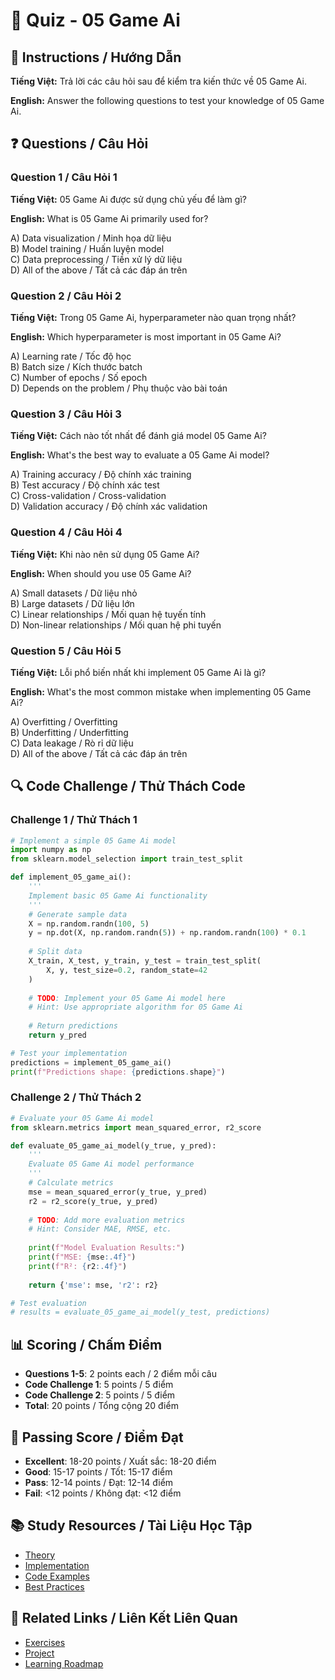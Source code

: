 # 🧠 Quiz - 05 Game Ai

## 📝 Instructions / Hướng Dẫn

**Tiếng Việt:** Trả lời các câu hỏi sau để kiểm tra kiến thức về 05 Game Ai.

**English:** Answer the following questions to test your knowledge of 05 Game Ai.

## ❓ Questions / Câu Hỏi

### Question 1 / Câu Hỏi 1
**Tiếng Việt:** 05 Game Ai được sử dụng chủ yếu để làm gì?

**English:** What is 05 Game Ai primarily used for?

A) Data visualization / Minh họa dữ liệu  
B) Model training / Huấn luyện model  
C) Data preprocessing / Tiền xử lý dữ liệu  
D) All of the above / Tất cả các đáp án trên

### Question 2 / Câu Hỏi 2
**Tiếng Việt:** Trong 05 Game Ai, hyperparameter nào quan trọng nhất?

**English:** Which hyperparameter is most important in 05 Game Ai?

A) Learning rate / Tốc độ học  
B) Batch size / Kích thước batch  
C) Number of epochs / Số epoch  
D) Depends on the problem / Phụ thuộc vào bài toán

### Question 3 / Câu Hỏi 3
**Tiếng Việt:** Cách nào tốt nhất để đánh giá model 05 Game Ai?

**English:** What's the best way to evaluate a 05 Game Ai model?

A) Training accuracy / Độ chính xác training  
B) Test accuracy / Độ chính xác test  
C) Cross-validation / Cross-validation  
D) Validation accuracy / Độ chính xác validation

### Question 4 / Câu Hỏi 4
**Tiếng Việt:** Khi nào nên sử dụng 05 Game Ai?

**English:** When should you use 05 Game Ai?

A) Small datasets / Dữ liệu nhỏ  
B) Large datasets / Dữ liệu lớn  
C) Linear relationships / Mối quan hệ tuyến tính  
D) Non-linear relationships / Mối quan hệ phi tuyến

### Question 5 / Câu Hỏi 5
**Tiếng Việt:** Lỗi phổ biến nhất khi implement 05 Game Ai là gì?

**English:** What's the most common mistake when implementing 05 Game Ai?

A) Overfitting / Overfitting  
B) Underfitting / Underfitting  
C) Data leakage / Rò rỉ dữ liệu  
D) All of the above / Tất cả các đáp án trên

## 🔍 Code Challenge / Thử Thách Code

### Challenge 1 / Thử Thách 1
```python
# Implement a simple 05 Game Ai model
import numpy as np
from sklearn.model_selection import train_test_split

def implement_05_game_ai():
    '''
    Implement basic 05 Game Ai functionality
    '''
    # Generate sample data
    X = np.random.randn(100, 5)
    y = np.dot(X, np.random.randn(5)) + np.random.randn(100) * 0.1
    
    # Split data
    X_train, X_test, y_train, y_test = train_test_split(
        X, y, test_size=0.2, random_state=42
    )
    
    # TODO: Implement your 05 Game Ai model here
    # Hint: Use appropriate algorithm for 05 Game Ai
    
    # Return predictions
    return y_pred

# Test your implementation
predictions = implement_05_game_ai()
print(f"Predictions shape: {predictions.shape}")
```

### Challenge 2 / Thử Thách 2
```python
# Evaluate your 05 Game Ai model
from sklearn.metrics import mean_squared_error, r2_score

def evaluate_05_game_ai_model(y_true, y_pred):
    '''
    Evaluate 05 Game Ai model performance
    '''
    # Calculate metrics
    mse = mean_squared_error(y_true, y_pred)
    r2 = r2_score(y_true, y_pred)
    
    # TODO: Add more evaluation metrics
    # Hint: Consider MAE, RMSE, etc.
    
    print(f"Model Evaluation Results:")
    print(f"MSE: {mse:.4f}")
    print(f"R²: {r2:.4f}")
    
    return {'mse': mse, 'r2': r2}

# Test evaluation
# results = evaluate_05_game_ai_model(y_test, predictions)
```

## 📊 Scoring / Chấm Điểm

- **Questions 1-5**: 2 points each / 2 điểm mỗi câu
- **Code Challenge 1**: 5 points / 5 điểm
- **Code Challenge 2**: 5 points / 5 điểm
- **Total**: 20 points / Tổng cộng 20 điểm

## 🎯 Passing Score / Điểm Đạt

- **Excellent**: 18-20 points / Xuất sắc: 18-20 điểm
- **Good**: 15-17 points / Tốt: 15-17 điểm  
- **Pass**: 12-14 points / Đạt: 12-14 điểm
- **Fail**: <12 points / Không đạt: <12 điểm

## 📚 Study Resources / Tài Liệu Học Tập

- [Theory](./THEORY_05_game_ai.md)
- [Implementation](./IMPLEMENTATION_05_game_ai.md)
- [Code Examples](./CODE_EXAMPLES_05_game_ai.md)
- [Best Practices](./BEST_PRACTICES_05_game_ai.md)

## 🔗 Related Links / Liên Kết Liên Quan

- [Exercises](./EXERCISES_05_game_ai.md)
- [Project](./PROJECT_05_game_ai.md)
- [Learning Roadmap](./LEARNING_ROADMAP_05_game_ai.md)
